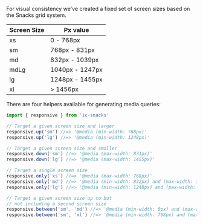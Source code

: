 For visual consistency we've created a fixed set of screen sizes
based on the Snacks grid system.

| Screen Size | Px value         |
|-------------|------------------|
| xs          | 0 - 768px        |
| sm          | 768px - 831px    |
| md          | 832px - 1039px   |
| mdLg        | 1040px - 1247px  |
| lg          | 1248px - 1455px  |
| xl          | > 1456px         |

There are four helpers available for generating media queries:

```js static
import { responsive } from 'ic-snacks'

// Target a given screen size and larger
responsive.up('sm') //=> '@media (min-width: 768px)'
responsive.up('lg') //=> '@media (min-width: 1248px)'

// Target a given screen size and smaller
responsive.down('sm') //=> '@media (max-width: 831px)'
responsive.down('lg') //=> '@media (max-width: 1455px)'

// Target a single screen size
responsive.only('xs') //=> '@media (max-width: 768px)'
responsive.only('md') //=> '@media (min-width: 832px) and (max-width: 1039px)'
responsive.only('lg') //=> '@media (min-width: 1248px) and (max-width: 1455px)'

// Target a given screen size up to but
// not including a second screen size
responsive.between('sm', 'md') //=> '@media (min-width: 0px) and (max-width: 832px)'
responsive.between('sm', 'xl') //=> '@media (min-width: 768px) and (max-width: 1456px)'
```
